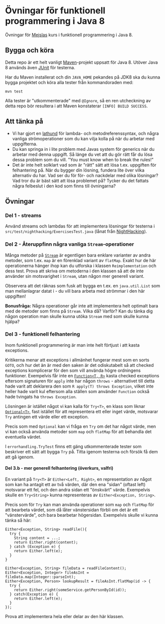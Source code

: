 Övningar för funktionell programmering i Java 8
==============

Övningar för [Mejslas][mejsla] kurs i funktionell programmering i Java 8.

## Bygga och köra

Detta repo är ett helt vanligt [Maven][maven]-projekt uppsatt för Java 8.
Utöver Java 8 används även [JUnit][junit] för testerna.

Har du Maven installerat och din `JAVA_HOME` pekandes på JDK8 ska du
kunna bygga projektet och köra alla tester från kommandoraden med:

    mvn test

Alla tester är "utkommenterade" med `@Ignore`, så en ren utcheckning av
detta repo bör resultera i att Maven konstaterar `[INFO] BUILD SUCCESS`.

## Att tänka på

- Vi har gjort en [lathund][chsh] för lambda- och metodreferenssyntax, och några
  vanliga strömoperationer som du kan vilja kolla på när du arbetar med
  uppgifterna.
- Du kan springa in i lite problem med Javas system för generics när du arbetar
  med denna uppgift. Så länge du vet att du gör rätt får du lösa dessa problem
  som du vill. "You must know when to break the rules!"
- Det är inte helt solklart vad som är "rätt" sätt att lösa t.ex. uppgiften för
  felhantering på. När du bygger din lösning, fundera lite över vilka alternativ
  du har. Vad ser du för för- och nackdelar med olika lösningar? Vad tror du är
  bäst sätt att lösa problemet på? Tycker du det fattats några felbeslut i
  den kod som finns till övningarna?

## Övningar

### Del 1 - streams

Använd streams och lambdas för att implementera lösningar för testerna i
`src/test/nighthacking/ExercisesTest.java` (lånat från [NightHacking][nh]).

### Del 2 - Återuppfinn några vanliga `Stream`-operationer

Många metoder på [`Stream`][api_stream] är egentligen bara enklare varianter av
andra metoder, som t.ex. `map` är en förenklad variant av `flatMap`. Exakt hur
de här operationerna hänger ihop kan du utforska i klassen `Reimplementation`
och dess test. Prova att skriva om metoderna i den klassen så att de inte
använder sin motsvarighet i `Stream`, utan någon mer generell variant.

Observera att det räknas som fusk att bygga en t.ex. en `java.util.List` som man
mellanlagrar datat i - du vill bara arbeta med strömmar i den här uppgiften!

**Bonusfråga:** Några operationer går inte att implementera helt optimalt bara
med de metoder som finns på `Stream`. Vilka då? Varför? Kan du tänka dig någon
operation man skulle kunna utöka `Stream` med som skulle kunna hjälpa?

### Del 3 - funktionell felhantering

Inom funktionell programmering är man inte helt förtjust i att kasta exceptions.

Kritikerna menar att exceptions i allmänhet fungerar mest som en sorts `GOTO`,
och hur det än är med den saken är det odiskutabelt så att checked exceptions
komplicerar för den som vill använda högre ordningens funktioner. Exempelvis får
inte en [`Function<T, R>`][api_fn] kasta checked exceptions eftersom signaturen
för `apply` inte har någon `throws` - alternativet till detta hade varit att
deklarera den som `R apply(T) throws Exception`, vilket inte heller hade varit
kul eftersom alla ställen som använder `Function` också hade tvingats ha `throws
Exception`.

Lösningen är istället något vi kan kalla för `Try<T>`, en klass som liknar
[`Optional<T>`][api_opt], fast istället för att representera ett eller inget
värde, motsvarar `Try` antingen ett värde eller ett exception.

Precis som med `Optional` kan vi fråga en `Try` om det har något värde, men vi
kan också använda metoder som `map` och `flatMap` för att behandla det
eventuella värdet.

I `errorhandling.TryTest` finns ett gäng utkommenterade tester som beskriver ett
sätt att bygga `Try` på. Titta igenom testerna och försök få dem att gå igenom.

#### Del 3.b - mer generell felhantering (överkurs, valfri)

En variant på `Try<T>` är `Either<Left, Right>`, en representation av något som
kan ha antagit ett av två värden, där den ena "sidan" (oftast left) motsvarar
ett fel, och den andra sidan ett "önskvärt" värde. Exempelvis skulle en
`Try<String>` kunna representeras av `Either<Exception, String>`.

Precis som för `Try` kan man använda operationer som `map` och `flatMap` för att
bearbeta värdet, som då låter vänstersidan förbli om det är ett "vänstervärde",
och bara bearbetar högersidan. Exempelvis skulle vi kunna tänka så här:

    Either<Exception, String> readFile(){
      try {
        String content = ...;
        return Either.right(content);
      } catch (Exception e) {
        return Either.left(e);
      }
    }

    Either<Exception, String> fileData = readFileContent();
    Either<Exception, Integer> fileAsInt = fileData.map(Integer::parseInt);
    Either<Exception, Person> lookupResult = fileAsInt.flatMap(id -> {
      try {
        return Either.right(someService.getPersonById(id));
      } catch(Exception e) {
        return Either.left(e);
      }
    });

Prova att implementera hela eller delar av den här klassen.

[mejsla]: http://www.mejsla.se/
[junit]: http://junit.org/
[maven]: http://maven.apache.org/
[chsh]: ./CHEATSHEET.md
[nh]: https://github.com/NightHacking/LambdasHacking
[api_fn]: http://docs.oracle.com/javase/8/docs/api/java/util/function/Function.html
[api_opt]: http://docs.oracle.com/javase/8/docs/api/java/util/Optional.html
[api_stream]:  http://docs.oracle.com/javase/8/docs/api/java/util/stream/Stream.html
